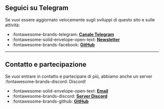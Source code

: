 ## Seguici su Telegram
Se vuoi essere aggiornato velocemente sugli sviluppi di questo sito e sulle attività:

<div class="grid cards" markdown>

- :fontawesome-brands-telegram: **[Canale Telegram](https://t.me/ed2042)**  
- :fontawesome-solid-envelope-open-text: **[Newsletter](https://tinyletter.com/2042ed)**  
- :fontawesome-brands-facebook: **[GitHub](https://facebook.com/StefanoCecere)**  

</div>

---

## Contatto e partecipazione
Se vuoi entrare in contatto e partecipare di più, abbiamo anche un server :fontawesome-brands-discord: Discord!

<div class="grid cards" markdown>

- :fontawesome-solid-envelope-open-text: **[Email](mailto:stefano.cecere@gmail.com)**  
- :fontawesome-brands-discord: **[Server Discord](https://discord.gg/VUjgGtDgAh)**  
- :fontawesome-brands-github: **[GitHub](https://github.com/2042ed)**  

</div>

